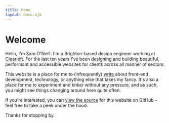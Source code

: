 ```yaml
---
title: Home
layout: base.njk
---
```


# Welcome

Hello, I'm Sam O'Neill. I'm a Brighton-based design engineer working at
[Clearleft](https://clearleft.com). For the last ten years I've been designing
and building beautiful, performant and accessible websites for clients across
all manner of sectors.

This website is a place for me to (infrequently) [write](/writing) about
front-end development, technology, or anything else that takes my fancy. It's
also a place for me to experiment and tinker without any pressure, and as such,
you might see things changing around here quite often.

If you're interested, you can [view the source](https://github.com/samjoneill/samoneill.com)
for this website on GitHub - feel free to take a peek under the hood.

Thanks for stopping by.
